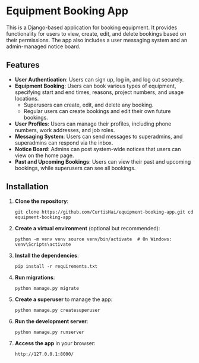 ﻿
# Equipment Booking App

This is a Django-based application for booking equipment. It provides functionality for users to view, create, edit, and delete bookings based on their permissions. The app also includes a user messaging system and an admin-managed notice board.

## Features

-   **User Authentication**: Users can sign up, log in, and log out securely.
-   **Equipment Booking**: Users can book various types of equipment, specifying start and end times, reasons, project numbers, and usage locations.
    -   Superusers can create, edit, and delete any booking.
    -   Regular users can create bookings and edit their own future bookings.
-   **User Profiles**: Users can manage their profiles, including phone numbers, work addresses, and job roles.
-   **Messaging System**: Users can send messages to superadmins, and superadmins can respond via the inbox.
-   **Notice Board**: Admins can post system-wide notices that users can view on the home page.
-   **Past and Upcoming Bookings**: Users can view their past and upcoming bookings, while superusers can see all bookings.

## Installation

1.  **Clone the repository**:
    
 
  
    `git clone https://github.com/CurtisHai/equipment-booking-app.git
    cd equipment-booking-app` 
    
2.  **Create a virtual environment** (optional but recommended):
    

    
    `python -m venv venv
    source venv/bin/activate  # On Windows: venv\Scripts\activate` 
    
3.  **Install the dependencies**:
    

    
    `pip install -r requirements.txt` 
    
4.  **Run migrations**:
   

    
    `python manage.py migrate` 
    
5.  **Create a superuser** to manage the app:
    

    
    `python manage.py createsuperuser` 
    
6.  **Run the development server**:
    
    
    
    `python manage.py runserver` 
    
7.  **Access the app** in your browser:
    
 
    
    `http://127.0.0.1:8000/` 
    




